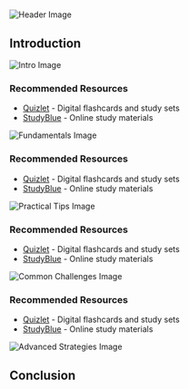 # 


![Header Image](https://fal.media/files/panda/qIePlVrSYYjEVLijLorIF.png)

## Introduction


![Intro Image](https://fal.media/files/elephant/uLhXQ3lSFDhdTbr2NFo_o.png)



### Recommended Resources
- [Quizlet](https://quizlet.com/) - Digital flashcards and study sets
- [StudyBlue](https://www.studyblue.com/) - Online study materials


![Fundamentals Image](https://fal.media/files/monkey/cnWKQE7BqllUqFMpxKwOB.png)



### Recommended Resources
- [Quizlet](https://quizlet.com/) - Digital flashcards and study sets
- [StudyBlue](https://www.studyblue.com/) - Online study materials


![Practical Tips Image](https://fal.media/files/kangaroo/SlH3ZJVH0kcWWRAVY8eM8.png)



### Recommended Resources
- [Quizlet](https://quizlet.com/) - Digital flashcards and study sets
- [StudyBlue](https://www.studyblue.com/) - Online study materials


![Common Challenges Image](https://fal.media/files/monkey/Cc505NOFwKeiHApYrRnFN.png)



### Recommended Resources
- [Quizlet](https://quizlet.com/) - Digital flashcards and study sets
- [StudyBlue](https://www.studyblue.com/) - Online study materials


![Advanced Strategies Image](https://fal.media/files/elephant/lSKRMZBioo-rQQ9dbeXRy.png)

## Conclusion

